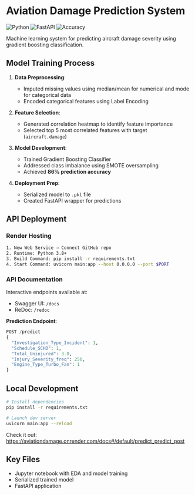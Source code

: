 # Aviation Damage Prediction System

![Python](https://img.shields.io/badge/Python-3.8%2B-blue)
![FastAPI](https://img.shields.io/badge/Framework-FastAPI-green)
![Accuracy](https://img.shields.io/badge/Accuracy-86%25-brightgreen)

Machine learning system for predicting aircraft damage severity using gradient boosting classification.

## Model Training Process

1. **Data Preprocessing**:
   - Imputed missing values using median/mean for numerical and mode for categorical data
   - Encoded categorical features using Label Encoding

2. **Feature Selection**:
   - Generated correlation heatmap to identify feature importance
   - Selected top 5 most correlated features with target (`aircraft.damage`)

3. **Model Development**:
   - Trained Gradient Boosting Classifier
   - Addressed class imbalance using SMOTE oversampling
   - Achieved **86% prediction accuracy**

4. **Deployment Prep**:
   - Serialized model to `.pkl` file
   - Created FastAPI wrapper for predictions

## API Deployment

### Render Hosting

```bash
1. New Web Service → Connect GitHub repo
2. Runtime: Python 3.8+
3. Build Command: pip install -r requirements.txt
4. Start Command: uvicorn main:app --host 0.0.0.0 --port $PORT
```

### API Documentation

Interactive endpoints available at:
- Swagger UI: `/docs`
- ReDoc: `/redoc`

**Prediction Endpoint**:
```python
POST /predict
{
  "Investigation_Type_Incident": 1,
  "Schedule_SCHD": 1,
  "Total_Uninjured": 3.0,
  "Injury_Severity_freq": 250,
  "Engine_Type_Turbo_Fan": 1
}
```

## Local Development

```bash
# Install dependencies
pip install -r requirements.txt

# Launch dev server
uvicorn main:app --reload
```

Check it out: https://aviationdamage.onrender.com/docs#/default/predict_predict_post

## Key Files
- Jupyter notebook with EDA and model training
- Serialized trained model
- FastAPI application


